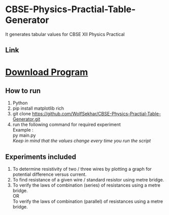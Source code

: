 # CBSE-Physics-Practial-Table-Generator
It generates tabular values for CBSE XII Physics Practical

## Link
# [Download Program](https://github.com/WolfSekhar/CBSE-Physics-Practial-Table-Generator/releases/download/executable/PhysicsPracticalTable_by_P.Sekhar.exe)

## How to run
1. Python
2. pip install matplotlib rich
3. git clone https://github.com/WolfSekhar/CBSE-Physics-Practial-Table-Generator.git
4. run the following command for required experiment <br>
    Example : <br>
    py main.py <br>
    <i>Keep in mind that the values change every time you run the script</i>




## Experiments included 
1. To determine resistivity of two / three wires by plotting a graph for potential
difference versus current.
2. To find resistance of a given wire / standard resistor using metre bridge.
3. To verify the laws of combination (series) of resistances using a metre bridge. <br>
 OR <br>
To verify the laws of combination (parallel) of resistances using a metre bridge.